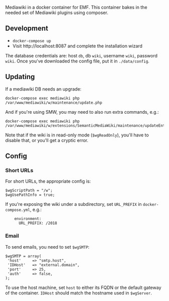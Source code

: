 Mediawiki in a docker container for EMF. This container bakes in the needed set
of Mediawiki plugins using composer.

## Development

* `docker-compose up`
* Visit http://localhost:8087 and complete the installation wizard

The database credentials are: host `db`, db `wiki`, username `wiki`, password `wiki`. Once
you've downloaded the config file, put it in `./data/config`.

## Updating

If a mediawiki DB needs an upgrade:

    docker-compose exec mediawiki php /var/www/mediawiki/w/maintenance/update.php

And if you're using SMW, you may need to also run extra commands, e.g.:

    docker-compose exec mediawiki php /var/www/mediawiki/w/extensions/SemanticMediaWiki/maintenance/updateEntityCountMap.php

Note that if the wiki is in read-only mode (`$wgReadOnly`), you'll have to disable that, or you'll
get a cryptic error.

## Config
### Short URLs

For short URLs, the appropriate config is:

```
$wgScriptPath = "/w";
$wgUsePathInfo = true;
```

If you're exposing the wiki under a subdirectory, set `URL_PREFIX` in `docker-compose.yml`, e.g.:

```
    environment:
      URL_PREFIX: /2018
```

### Email

To send emails, you need to set `$wgSMTP`:

```
$wgSMTP = array(
 'host'     => "smtp.host",
 'IDHost'   => "external.domain",
 'port'     => 25,
 'auth'     => false,
);
```

To use the host machine, set `host` to either its FQDN or the default gateway of
the container. `IDHost` should match the hostname used in `$wgServer`.


